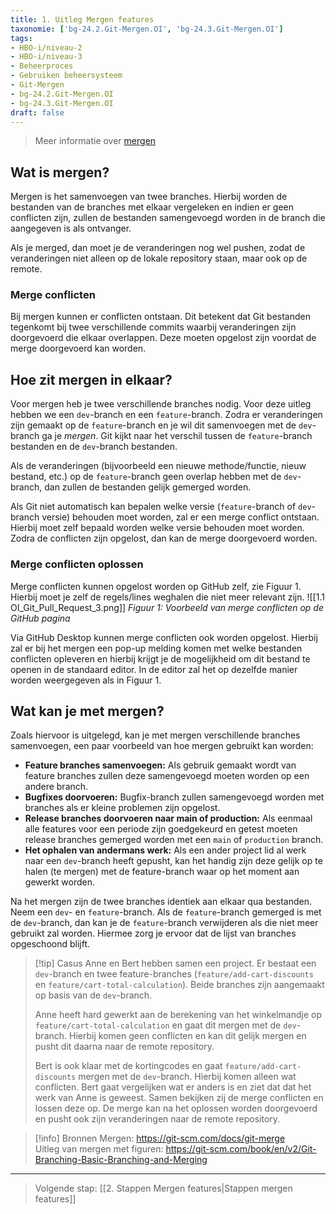 ```yaml
---
title: 1. Uitleg Mergen features
taxonomie: ['bg-24.2.Git-Mergen.OI', 'bg-24.3.Git-Mergen.OI']
tags:
- HBO-i/niveau-2
- HBO-i/niveau-3
- Beheerproces
- Gebruiken beheersysteem
- Git-Mergen
- bg-24.2.Git-Mergen.OI
- bg-24.3.Git-Mergen.OI
draft: false 
---
```


> Meer informatie over [mergen](https://git-scm.com/docs/git-merge)

## Wat is mergen?
Mergen is het samenvoegen van twee branches. Hierbij worden de bestanden van de branches met elkaar vergeleken en indien er geen conflicten zijn, zullen de bestanden samengevoegd worden in de branch die aangegeven is als ontvanger. 

Als je merged, dan moet je de veranderingen nog wel pushen, zodat de veranderingen niet alleen op de lokale repository staan, maar ook op de remote.  

### Merge conflicten
Bij mergen kunnen er conflicten ontstaan. Dit betekent dat Git bestanden tegenkomt bij twee verschillende commits waarbij veranderingen zijn doorgevoerd die elkaar overlappen. Deze moeten opgelost zijn voordat de merge doorgevoerd kan worden.

## Hoe zit mergen in elkaar?
Voor mergen heb je twee verschillende branches nodig. Voor deze uitleg hebben we een `dev`-branch en een `feature`-branch. Zodra er veranderingen zijn gemaakt op de `feature`-branch en je wil dit samenvoegen met de `dev`-branch ga je *mergen*. Git kijkt naar het verschil tussen de `feature`-branch bestanden en de `dev`-branch bestanden. 

Als de veranderingen (bijvoorbeeld een nieuwe methode/functie, nieuw bestand, etc.) op de `feature`-branch geen overlap hebben met de `dev`-branch, dan zullen de bestanden gelijk gemerged worden. 

Als Git niet automatisch kan bepalen welke versie (`feature`-branch of `dev`-branch versie) behouden moet worden, zal er een merge conflict ontstaan. Hierbij moet zelf bepaald worden welke versie behouden moet worden. Zodra de conflicten zijn opgelost, dan kan de merge doorgevoerd worden. 

### Merge conflicten oplossen
Merge conflicten kunnen opgelost worden op GitHub zelf, zie Figuur 1. Hierbij moet je zelf de regels/lines weghalen die niet meer relevant zijn. 
![[1.1 OI_Git_Pull_Request_3.png]]
*Figuur 1: Voorbeeld van merge conflicten op de GitHub pagina*

Via GitHub Desktop kunnen merge conflicten ook worden opgelost. Hierbij zal er bij het mergen een pop-up melding komen met welke bestanden conflicten opleveren en hierbij krijgt je de mogelijkheid om dit bestand te openen in de standaard editor. In de editor zal het op dezelfde manier worden weergegeven als in Figuur 1.

## Wat kan je met mergen?
Zoals hiervoor is uitgelegd, kan je met mergen verschillende branches samenvoegen, een paar voorbeeld van hoe mergen gebruikt kan worden:
- **Feature branches samenvoegen:** Als gebruik gemaakt wordt van feature branches zullen deze samengevoegd moeten worden op een andere branch.
- **Bugfixes doorvoeren:** Bugfix-branch zullen samengevoegd worden met branches als er kleine problemen zijn opgelost.
- **Release branches doorvoeren naar main of production:** Als eenmaal alle features voor een periode zijn goedgekeurd en getest moeten release branches gemerged worden met een `main` of `production` branch.
- **Het ophalen van andermans werk:** Als een ander project lid al werk naar een `dev`-branch heeft gepusht, kan het handig zijn deze gelijk op te halen (te mergen) met de feature-branch waar op het moment aan gewerkt worden. 

Na het mergen zijn de twee branches identiek aan elkaar qua bestanden. Neem een `dev`- en `feature`-branch. Als de `feature`-branch gemerged is met de `dev`-branch, dan kan je de `feature`-branch verwijderen als die niet meer gebruikt zal worden. Hiermee zorg je ervoor dat de lijst van branches opgeschoond blijft. 

> [!tip] Casus
> Anne en Bert hebben samen een project. Er bestaat een `dev`-branch en twee feature-branches (`feature/add-cart-discounts` en `feature/cart-total-calculation`). Beide branches zijn aangemaakt op basis van de `dev`-branch.
> 
> Anne heeft hard gewerkt aan de berekening van het winkelmandje op `feature/cart-total-calculation` en gaat dit mergen met de `dev`-branch. Hierbij komen geen conflicten en kan dit gelijk mergen en pusht dit daarna naar de remote repository. 
> 
> Bert is ook klaar met de kortingcodes en gaat `feature/add-cart-discounts` mergen met de `dev`-branch. Hierbij komen alleen wat conflicten. Bert gaat vergelijken wat er anders is en ziet dat dat het werk van Anne is geweest. Samen bekijken zij de merge conflicten en lossen deze op. De merge kan na het oplossen worden doorgevoerd en pusht ook zijn veranderingen naar de remote repository.

> [!info] Bronnen
> Mergen: https://git-scm.com/docs/git-merge \
> Uitleg van mergen met figuren: https://git-scm.com/book/en/v2/Git-Branching-Basic-Branching-and-Merging

---

> Volgende stap: [[2. Stappen Mergen features|Stappen mergen features]]
